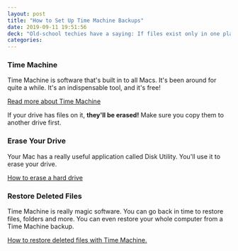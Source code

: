 ```yaml
---
layout: post
title: "How to Set Up Time Machine Backups"
date: 2019-09-11 19:51:56
deck: "Old-school techies have a saying: If files exist only in one place, they don't exist at all. It's imperative that you keep backups of your computer's operating system, applications, settings and your work files. Time Machine to the rescue!"
categories:
---
```

### Time Machine

Time Machine is software that's built in to all Macs. It's been around for quite a while. It's an indispensable tool, and it's free!

<a href="https://support.apple.com/en-ca/HT201250" target="_blank" class="fw600">Read more about Time Machine</a>

<div class="attentionbox achtung">If your drive has files on it, <b>they'll be erased!</b> Make sure you copy them to another drive first.</div>

### Erase Your Drive

Your Mac has a really useful application called Disk Utility. You'll use it to erase your drive.

<a href="https://support.apple.com/en-ca/guide/disk-utility/dskutl14079/mac" class="fw600" target="_blank">How to erase a hard drive</a>

### Restore Deleted Files

Time Machine is really magic software. You can go back in time to restore files, folders and more. You can even restore your whole computer from a Time Machine backup.

<a href="https://support.apple.com/en-ca/HT209152" class="fw600" target="_blank">How to restore deleted files with Time Machine.</a>
